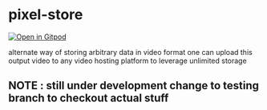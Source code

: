 # pixel-store


[![Open in Gitpod](https://gitpod.io/button/open-in-gitpod.svg)](https://gitpod.io/#https://github.com/kushalr3ddy/pixel-store])

alternate way of storing arbitrary data in video format
one can upload this output video to any video hosting platform to leverage unlimited storage

## NOTE : still under development change to testing branch to checkout actual stuff

